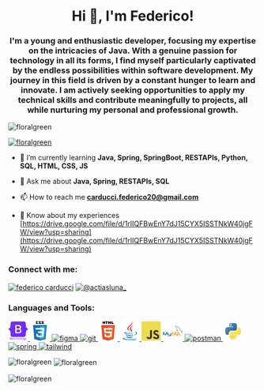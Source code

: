 <h1 align="center">Hi 👋, I'm Federico!</h1>
<h3 align="center">I'm a young and enthusiastic developer, focusing my expertise on the intricacies of Java. With a genuine passion for technology in all its forms, I find myself particularly captivated by the endless possibilities within software development. My journey in this field is driven by a constant hunger to learn and innovate. I am actively seeking opportunities to apply my technical skills and contribute meaningfully to projects, all while nurturing my personal and professional growth.</h3>

<p align="left"> <img src="https://komarev.com/ghpvc/?username=floralgreen&label=Profile%20views&color=0e75b6&style=flat" alt="floralgreen" /> </p>

<p align="left"> <a href="https://github.com/ryo-ma/github-profile-trophy"><img src="https://github-profile-trophy.vercel.app/?username=floralgreen" alt="floralgreen" /></a> </p>

- 🌱 I’m currently learning **Java, Spring, SpringBoot, RESTAPIs, Python, SQL, HTML, CSS, JS**

- 💬 Ask me about **Java, Spring, RESTAPIs, SQL**

- 📫 How to reach me **carducci.federico20@gmail.com**

- 📄 Know about my experiences [https://drive.google.com/file/d/1rIIQFBwEnY7dJ15CYX5ISSTNkW40jgFW/view?usp=sharing](https://drive.google.com/file/d/1rIIQFBwEnY7dJ15CYX5ISSTNkW40jgFW/view?usp=sharing)

<h3 align="left">Connect with me:</h3>
<p align="left">
<a href="https://linkedin.com/in/federico carducci" target="blank"><img align="center" src="https://raw.githubusercontent.com/rahuldkjain/github-profile-readme-generator/master/src/images/icons/Social/linked-in-alt.svg" alt="federico carducci" height="30" width="40" /></a>
<a href="https://instagram.com/@actiasluna_" target="blank"><img align="center" src="https://raw.githubusercontent.com/rahuldkjain/github-profile-readme-generator/master/src/images/icons/Social/instagram.svg" alt="@actiasluna_" height="30" width="40" /></a>
</p>

<h3 align="left">Languages and Tools:</h3>
<p align="left"> <a href="https://getbootstrap.com" target="_blank" rel="noreferrer"> <img src="https://raw.githubusercontent.com/devicons/devicon/master/icons/bootstrap/bootstrap-plain-wordmark.svg" alt="bootstrap" width="40" height="40"/> </a> <a href="https://www.w3schools.com/css/" target="_blank" rel="noreferrer"> <img src="https://raw.githubusercontent.com/devicons/devicon/master/icons/css3/css3-original-wordmark.svg" alt="css3" width="40" height="40"/> </a> <a href="https://www.figma.com/" target="_blank" rel="noreferrer"> <img src="https://www.vectorlogo.zone/logos/figma/figma-icon.svg" alt="figma" width="40" height="40"/> </a> <a href="https://git-scm.com/" target="_blank" rel="noreferrer"> <img src="https://www.vectorlogo.zone/logos/git-scm/git-scm-icon.svg" alt="git" width="40" height="40"/> </a> <a href="https://www.w3.org/html/" target="_blank" rel="noreferrer"> <img src="https://raw.githubusercontent.com/devicons/devicon/master/icons/html5/html5-original-wordmark.svg" alt="html5" width="40" height="40"/> </a> <a href="https://www.java.com" target="_blank" rel="noreferrer"> <img src="https://raw.githubusercontent.com/devicons/devicon/master/icons/java/java-original.svg" alt="java" width="40" height="40"/> </a> <a href="https://developer.mozilla.org/en-US/docs/Web/JavaScript" target="_blank" rel="noreferrer"> <img src="https://raw.githubusercontent.com/devicons/devicon/master/icons/javascript/javascript-original.svg" alt="javascript" width="40" height="40"/> </a> <a href="https://www.mysql.com/" target="_blank" rel="noreferrer"> <img src="https://raw.githubusercontent.com/devicons/devicon/master/icons/mysql/mysql-original-wordmark.svg" alt="mysql" width="40" height="40"/> </a> <a href="https://postman.com" target="_blank" rel="noreferrer"> <img src="https://www.vectorlogo.zone/logos/getpostman/getpostman-icon.svg" alt="postman" width="40" height="40"/> </a> <a href="https://www.python.org" target="_blank" rel="noreferrer"> <img src="https://raw.githubusercontent.com/devicons/devicon/master/icons/python/python-original.svg" alt="python" width="40" height="40"/> </a> <a href="https://spring.io/" target="_blank" rel="noreferrer"> <img src="https://www.vectorlogo.zone/logos/springio/springio-icon.svg" alt="spring" width="40" height="40"/> </a> <a href="https://tailwindcss.com/" target="_blank" rel="noreferrer"> <img src="https://www.vectorlogo.zone/logos/tailwindcss/tailwindcss-icon.svg" alt="tailwind" width="40" height="40"/> </a> </p>

<p><img align="left" src="https://github-readme-stats.vercel.app/api/top-langs?username=floralgreen&show_icons=true&locale=en&layout=compact" alt="floralgreen" /></p>

<p>&nbsp;<img align="center" src="https://github-readme-stats.vercel.app/api?username=floralgreen&show_icons=true&locale=en" alt="floralgreen" /></p>

<p><img align="center" src="https://github-readme-streak-stats.herokuapp.com/?user=floralgreen&" alt="floralgreen" /></p>
